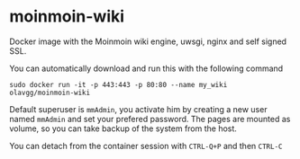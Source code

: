 moinmoin-wiki
=============

Docker image with the Moinmoin wiki engine, uwsgi, nginx and self signed SSL.

You can automatically download and run this with the following command
    
    sudo docker run -it -p 443:443 -p 80:80 --name my_wiki olavgg/moinmoin-wiki
    
Default superuser is `mmAdmin`, you activate him by creating a new user named `mmAdmin` and set your prefered password.
The pages are mounted as volume, so you can take backup of the system from the host.

You can detach from the container session with `CTRL-Q+P` and then `CTRL-C`
